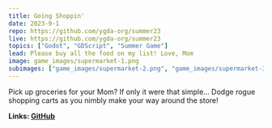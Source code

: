 ```yaml
---
title: Going Shoppin'
date: 2023-9-1
repo: https://github.com/ygda-org/summer23
live: https://github.com/ygda-org/summer23
topics: ["Godot", "GDScript", "Summer Game"]
lead: Please buy all the food on my list! Love, Mom
image: game_images/supermarket-1.png
subimages: ["game_images/supermarket-2.png", "game_images/supermarket-3.png", "game_images/supermarket-4.png"]
---
```


Pick up groceries for your Mom? If only it were that simple... Dodge rogue
shopping carts as you nimbly make your way around the store!

**Links: [GitHub](https://github.com/ygda-org/summer23)**
